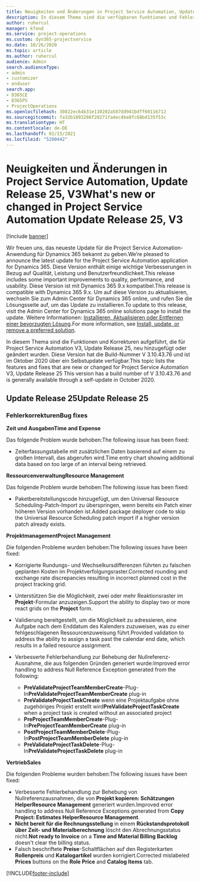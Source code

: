 ```yaml
---
title: Neuigkeiten und Änderungen in Project Service Automation, Update Release 25, V3
description: In diesem Thema sind die verfügbaren Funktionen und Fehlerbehebungen für Project Service Automation Update Release 25, V3 aufgeführt.
author: ruhercul
manager: kfend
ms.service: project-operations
ms.custom: dyn365-projectservice
ms.date: 10/26/2020
ms.topic: article
ms.author: ruhercul
audience: Admin
search.audienceType:
- admin
- customizer
- enduser
search.app:
- D365CE
- D365PS
- ProjectOperations
ms.openlocfilehash: 30822ec64b31e110202a587dd941bdff60116712
ms.sourcegitcommit: fa32b1893286f20271fa4ec4be8fc68bd135f53c
ms.translationtype: HT
ms.contentlocale: de-DE
ms.lasthandoff: 02/15/2021
ms.locfileid: "5280442"
---
```

# <a name="whats-new-or-changed-in-project-service-automation-update-release-25-v3"></a><span data-ttu-id="952ee-103">Neuigkeiten und Änderungen in Project Service Automation, Update Release 25, V3</span><span class="sxs-lookup"><span data-stu-id="952ee-103">What's new or changed in Project Service Automation Update Release 25, V3</span></span>

[!include [banner](../includes/psa-now-project-operations.md)]

<span data-ttu-id="952ee-104">Wir freuen uns, das neueste Update für die Project Service Automation-Anwendung für Dynamics 365 bekannt zu geben.</span><span class="sxs-lookup"><span data-stu-id="952ee-104">We’re pleased to announce the latest update for the Project Service Automation application for Dynamics 365.</span></span> <span data-ttu-id="952ee-105">Diese Version enthält einige wichtige Verbesserungen in Bezug auf Qualität, Leistung und Benutzerfreundlichkeit.</span><span class="sxs-lookup"><span data-stu-id="952ee-105">This release includes some important improvements to quality, performance, and usability.</span></span> <span data-ttu-id="952ee-106">Diese Version ist mit Dynamics 365 9.x kompatibel.</span><span class="sxs-lookup"><span data-stu-id="952ee-106">This release is compatible with Dynamics 365 9.x.</span></span> <span data-ttu-id="952ee-107">Um auf diese Version zu aktualisieren, wechseln Sie zum Admin Center für Dynamics 365 online, und rufen Sie die Lösungsseite auf, um das Update zu installieren.</span><span class="sxs-lookup"><span data-stu-id="952ee-107">To update to this release, visit the Admin Center for Dynamics 365 online solutions page to install the update.</span></span> <span data-ttu-id="952ee-108">Weitere Informationen: [Installieren, Aktualisieren oder Entfernen einer bevorzugten Lösung](https://docs.microsoft.com/power-platform/admin/install-remove-preferred-solution).</span><span class="sxs-lookup"><span data-stu-id="952ee-108">For more information, see [Install, update, or remove a preferred solution](https://docs.microsoft.com/power-platform/admin/install-remove-preferred-solution).</span></span>

<span data-ttu-id="952ee-109">In diesem Thema sind die Funktionen und Korrekturen aufgeführt, die für Project Service Automation V3, Update Release 25, neu hinzugefügt oder geändert wurden. Diese Version hat die Build-Nummer V 3.10.43.76 und ist im Oktober 2020 über ein Selbstupdate verfügbar.</span><span class="sxs-lookup"><span data-stu-id="952ee-109">This topic lists the features and fixes that are new or changed for Project Service Automation V3, Update Release 25 This version has a build number of V 3.10.43.76 and is generally available through a self-update in October 2020.</span></span>

## <a name="update-release-25"></a><span data-ttu-id="952ee-110">Update Release 25</span><span class="sxs-lookup"><span data-stu-id="952ee-110">Update Release 25</span></span>

### <a name="bug-fixes"></a><span data-ttu-id="952ee-111">Fehlerkorrekturen</span><span class="sxs-lookup"><span data-stu-id="952ee-111">Bug fixes</span></span>

<span data-ttu-id="952ee-112">**Zeit und Ausgaben**</span><span class="sxs-lookup"><span data-stu-id="952ee-112">**Time and Expense**</span></span>

<span data-ttu-id="952ee-113">Das folgende Problem wurde behoben:</span><span class="sxs-lookup"><span data-stu-id="952ee-113">The following issue has been fixed:</span></span>

- <span data-ttu-id="952ee-114">Zeiterfassungstabelle mit zusätzlichen Daten basierend auf einem zu großen Intervall, das abgerufen wird.</span><span class="sxs-lookup"><span data-stu-id="952ee-114">Time entry chart showing additional data based on too large of an interval being retrieved.</span></span>

<span data-ttu-id="952ee-115">**Ressourcenverwaltung**</span><span class="sxs-lookup"><span data-stu-id="952ee-115">**Resource Management**</span></span>

<span data-ttu-id="952ee-116">Das folgende Problem wurde behoben:</span><span class="sxs-lookup"><span data-stu-id="952ee-116">The following issue has been fixed:</span></span>

- <span data-ttu-id="952ee-117">Paketbereitstellungscode hinzugefügt, um den Universal Resource Scheduling-Patch-Import zu überspringen, wenn bereits ein Patch einer höheren Version vorhanden ist.</span><span class="sxs-lookup"><span data-stu-id="952ee-117">Added package deployer code to skip the Universal Resource Scheduling patch import if a higher version patch already exists.</span></span>

<span data-ttu-id="952ee-118">**Projektmanagement**</span><span class="sxs-lookup"><span data-stu-id="952ee-118">**Project Management**</span></span>

<span data-ttu-id="952ee-119">Die folgenden Probleme wurden behoben:</span><span class="sxs-lookup"><span data-stu-id="952ee-119">The following issues have been fixed:</span></span>

- <span data-ttu-id="952ee-120">Korrigierte Rundungs- und Wechselkursdifferenzen führten zu falschen geplanten Kosten im Projektverfolgungsraster.</span><span class="sxs-lookup"><span data-stu-id="952ee-120">Corrected rounding and exchange rate discrepancies resulting in incorrect planned cost in the project tracking grid.</span></span>
- <span data-ttu-id="952ee-121">Unterstützen Sie die Möglichkeit, zwei oder mehr Reaktionsraster im **Projekt**-Formular anzuzeigen.</span><span class="sxs-lookup"><span data-stu-id="952ee-121">Support the ability to display two or more react grids on the **Project** form.</span></span>
- <span data-ttu-id="952ee-122">Validierung bereitgestellt, um die Möglichkeit zu adressieren, eine Aufgabe nach dem Enddatum des Kalenders zuzuweisen, was zu einer fehlgeschlagenen Ressourcenzuweisung führt.</span><span class="sxs-lookup"><span data-stu-id="952ee-122">Provided validation to address the ability to assign a task past the calendar end date, which results in a failed resource assignment.</span></span>
- <span data-ttu-id="952ee-123">Verbesserte Fehlerbehandlung zur Behebung der Nullreferenz-Ausnahme, die aus folgenden Gründen generiert wurde:</span><span class="sxs-lookup"><span data-stu-id="952ee-123">Improved error handling to address Null Reference Exception generated from the following:</span></span>

    - <span data-ttu-id="952ee-124">**PreValidateProjectTeamMemberCreate**-Plug-In</span><span class="sxs-lookup"><span data-stu-id="952ee-124">**PreValidateProjectTeamMemberCreate** plug-in</span></span>
    - <span data-ttu-id="952ee-125">**PreValidateProjectTaskCreate** wenn eine Projektaufgabe ohne zugehöriges Projekt erstellt wird</span><span class="sxs-lookup"><span data-stu-id="952ee-125">**PreValidateProjectTaskCreate** when a project task is created without an associated project</span></span>
    - <span data-ttu-id="952ee-126">**PreProjectTeamMemberCreate**-Plug-In</span><span class="sxs-lookup"><span data-stu-id="952ee-126">**PreProjectTeamMemberCreate** plug-in</span></span>
    - <span data-ttu-id="952ee-127">**PostProjectTeamMemberDelete**-Plug-In</span><span class="sxs-lookup"><span data-stu-id="952ee-127">**PostProjectTeamMemberDelete** plug-in</span></span>
    - <span data-ttu-id="952ee-128">**PreValidateProjectTaskDelete**-Plug-In</span><span class="sxs-lookup"><span data-stu-id="952ee-128">**PreValidateProjectTaskDelete** plug-in</span></span>

<span data-ttu-id="952ee-129">**Vertrieb**</span><span class="sxs-lookup"><span data-stu-id="952ee-129">**Sales**</span></span>

<span data-ttu-id="952ee-130">Die folgenden Probleme wurden behoben:</span><span class="sxs-lookup"><span data-stu-id="952ee-130">The following issues have been fixed:</span></span>

- <span data-ttu-id="952ee-131">Verbesserte Fehlerbehandlung zur Behebung von Nullreferenzausnahmen, die von **Projekt kopieren: Schätzungen HelperResource Management** generiert wurden.</span><span class="sxs-lookup"><span data-stu-id="952ee-131">Improved error handling to address Null Reference Exceptions generated from **Copy Project: Estimates HelperResource Management**.</span></span>
- <span data-ttu-id="952ee-132">**Nicht bereit für die Rechnungsstellung** in einem **Rückstandsprotokoll über Zeit- und Materialberechnung** löscht den Abrechnungsstatus nicht.</span><span class="sxs-lookup"><span data-stu-id="952ee-132">**Not ready to Invoice** on a **Time and Material Billing Backlog** doesn't clear the billing status.</span></span>
- <span data-ttu-id="952ee-133">Falsch beschriftete **Preise**-Schaltflächen auf den Registerkarten **Rollenpreis** und **Katalogartikel** wurden korrigiert.</span><span class="sxs-lookup"><span data-stu-id="952ee-133">Corrected mislabeled **Prices** buttons on the **Role Price** and **Catalog Items** tab.</span></span>


[!INCLUDE[footer-include](../includes/footer-banner.md)]